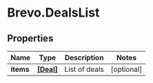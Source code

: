 # Brevo.DealsList

## Properties
Name | Type | Description | Notes
------------ | ------------- | ------------- | -------------
**items** | [**[Deal]**](Deal.md) | List of deals | [optional] 


